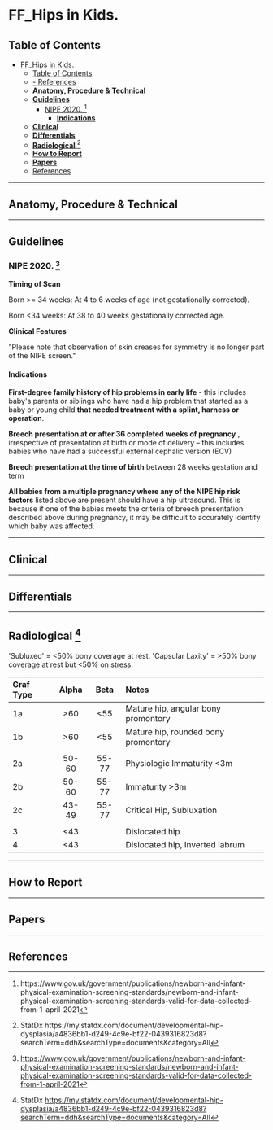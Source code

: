 # FF_Hips in Kids.

## Table of Contents
- [FF_Hips in Kids.](#ff_hips-in-kids)
  - [Table of Contents](#table-of-contents)
  - [- References](#--references)
  - [**Anatomy, Procedure & Technical**](#anatomy-procedure--technical)
  - [**Guidelines**](#guidelines)
    - [NIPE 2020. [^HMG2020]](#nipe-2020-hmg2020)
      - [__Indications__](#indications)
  - [**Clinical**](#clinical)
  - [**Differentials**](#differentials)
  - [**Radiological**  [^2]](#radiological--2)
  - [**How to Report**](#how-to-report)
  - [**Papers**](#papers)
  - [References](#references)
---

## **Anatomy, Procedure & Technical**

---

## **Guidelines**

### NIPE 2020. [^HMG2020] 

[^HMG2020]: https://www.gov.uk/government/publications/newborn-and-infant-physical-examination-screening-standards/newborn-and-infant-physical-examination-screening-standards-valid-for-data-collected-from-1-april-2021

**Timing of Scan**

Born >= 34 weeks: At 4 to 6 weeks of age (not gestationally corrected). 

Born <34 weeks: At 38 to 40 weeks gestationally corrected age.

**Clinical Features**

"Please note that observation of skin creases for symmetry is no longer part of the NIPE screen." 

#### __Indications__

**First-degree family history of hip problems in early life** - this includes baby's parents or siblings who have had a hip problem that started as a baby or young child **that needed treatment with a splint, harness or operation**.  

**Breech presentation at or after 36 completed weeks of pregnancy** , irrespective of presentation at birth or mode of delivery – this includes babies who have had a successful external cephalic version (ECV)

**Breech presentation at the time of birth** between 28 weeks gestation and term

**All babies from a multiple pregnancy where any of the NIPE hip risk factors** listed above are present should have a hip ultrasound. This is because if one of the babies meets the criteria of breech presentation described above during pregnancy, it may be difficult to accurately identify which baby was affected.

---

## **Clinical**

---

## **Differentials**

---

## **Radiological**  [^2]

'Subluxed' = <50% bony coverage at rest.
'Capsular Laxity' = >50% bony coverage at rest but <50% on stress.

Graf Type | Alpha | Beta | Notes | 
:--- | :---: | :---: | :---|
1a | >60 | <55 | Mature hip, angular bony promontory | 
1b | >60 | <55 | Mature hip, rounded bony promontory | 
| | | | | 
2a | 50-60 | 55-77 | Physiologic Immaturity <3m | 
2b | 50-60 | 55-77 | Immaturity >3m | 
2c | 43-49 | 55-77 | Critical Hip, Subluxation | 
| | | | | 
3 | <43 |  | Dislocated hip |
4 | <43 |  | Dislocated hip, Inverted labrum | 

[^2]:StatDx https://my.statdx.com/document/developmental-hip-dysplasia/a4836bb1-d249-4c9e-bf22-0439316823d8?searchTerm=ddh&searchType=documents&category=All

---

## **How to Report** 

---

## **Papers**

--- 

## References